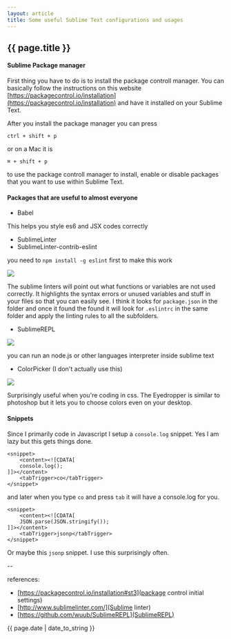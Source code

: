 ```yaml
---
layout: article
title: Some useful Sublime Text configurations and usages
---
```

## {{ page.title }}

#### Sublime Package manager

First thing you have to do is to install the package controll manager. You can basically follow the instructions on this website [https://packagecontrol.io/installation](https://packagecontrol.io/installation) and have it installed on your Sublime Text.

After you install the package manager you can press 

`ctrl + shift + p` 

or on a Mac it is 

`⌘ + shift + p`

to use the package controll manager to install, enable or disable packages that you want to use within Sublime Text.

#### Packages that are useful to almost everyone

* Babel 

This helps you style es6 and JSX codes correctly

* SublimeLinter 
* SublimeLinter-contrib-eslint 

you need to `npm install -g eslint` first to make this work

![](https://s3.amazonaws.com/clearstreet/misc/878affF512AAbCC712.png)

The sublime linters will point out what functions or variables are not used correctly. It highlights the syntax errors or unused variables and stuff in your files so that you can easily see. I think it looks for `package.json` in the folder and once it found the found it will look for `.eslintrc` in the same folder and apply the linting rules to all the subfolders. 

* SublimeREPL

![](https://camo.githubusercontent.com/6d88d10200e220c02e08cb7cd79757aa5adeeb5d/687474703a2f2f692e696d6775722e636f6d2f6d6d5951362e706e67)

you can run an node.js or other languages interpreter inside sublime text

* ColorPicker (I don't actually use this)

![](http://dab1nmslvvntp.cloudfront.net/wp-content/uploads/2014/07/1404716694colorpicker.png)

Surprisingly useful when you're coding in css.  The Eyedropper is similar to photoshop but it lets you to choose colors even on your desktop.

#### Snippets

Since I primarily code in Javascript I setup a `console.log` snippet. Yes I am lazy but this gets things done.

```
<snippet>
    <content><![CDATA[
	console.log();
]]></content>
	<tabTrigger>co</tabTrigger>
</snippet>
```
and later when you type `co` and press `tab` it will have a console.log for you.

```
<snippet>
    <content><![CDATA[
	JSON.parse(JSON.stringify());
]]></content>
	<tabTrigger>jsonp</tabTrigger>
</snippet>
```

Or maybe this `jsonp` snippet. I use this surprisingly often. 

--

references:

* [https://packagecontrol.io/installation#st3](package control initial settings)
* [http://www.sublimelinter.com/](Sublime linter)
* [https://github.com/wuub/SublimeREPL](SublimeREPL)

{{ page.date | date_to_string }}





